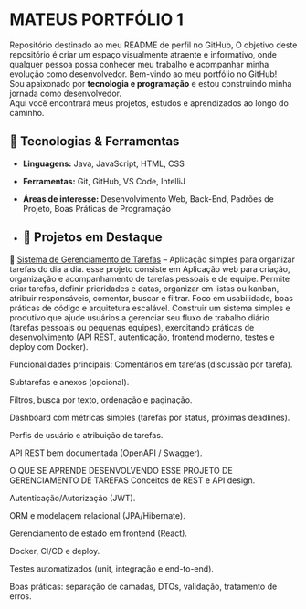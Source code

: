 # MATEUS PORTFÓLIO 1
Repositório destinado ao meu README de perfil no GitHub, O objetivo deste repositório é criar um espaço visualmente atraente e informativo, onde qualquer pessoa possa conhecer meu trabalho e acompanhar minha evolução como desenvolvedor. 
Bem-vindo ao meu portfólio no GitHub!  
Sou apaixonado por **tecnologia e programação** e estou construindo minha jornada como desenvolvedor.  
Aqui você encontrará meus projetos, estudos e aprendizados ao longo do caminho.  

## 🚀 Tecnologias & Ferramentas
- **Linguagens:** Java, JavaScript, HTML, CSS  
- **Ferramentas:** Git, GitHub, VS Code, IntelliJ  
- **Áreas de interesse:** Desenvolvimento Web, Back-End, Padrões de Projeto, Boas Práticas de Programação

- ## 📂 Projetos em Destaque
🔹 [Sistema de Gerenciamento de Tarefas](#) – Aplicação simples para organizar tarefas do dia a dia.
esse projeto consiste em Aplicação web para criação, organização e acompanhamento de tarefas pessoais e de equipe. Permite criar tarefas, definir prioridades e datas, organizar em listas ou kanban, atribuir responsáveis, comentar, buscar e filtrar. Foco em usabilidade, boas práticas de código e arquitetura escalável.
Construir um sistema simples e produtivo que ajude usuários a gerenciar seu fluxo de trabalho diário (tarefas pessoais ou pequenas equipes), exercitando práticas de desenvolvimento (API REST, autenticação, frontend moderno, testes e deploy com Docker).

Funcionalidades principais: Comentários em tarefas (discussão por tarefa).

Subtarefas e anexos (opcional).

Filtros, busca por texto, ordenação e paginação.

Dashboard com métricas simples (tarefas por status, próximas deadlines).

Perfis de usuário e atribuição de tarefas.

API REST bem documentada (OpenAPI / Swagger). 

O QUE SE APRENDE DESENVOLVENDO ESSE PROJETO DE GERENCIAMENTO DE TAREFAS
Conceitos de REST e API design.

Autenticação/Autorização (JWT).

ORM e modelagem relacional (JPA/Hibernate).

Gerenciamento de estado em frontend (React).

Docker, CI/CD e deploy.

Testes automatizados (unit, integração e end-to-end).

Boas práticas: separação de camadas, DTOs, validação, tratamento de erros.
